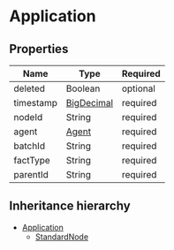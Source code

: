 

# Application

## Properties

Name | Type | Required
-------- | -------- | --------
deleted | Boolean | optional
timestamp | [BigDecimal](BigDecimal.md) | required
nodeId | String | required
agent | [Agent](Agent.md) | required
batchId | String | required
factType | String | required
parentId | String | required




## Inheritance hierarchy


* [Application](Application.md)
    * [StandardNode](StandardNode.md)
